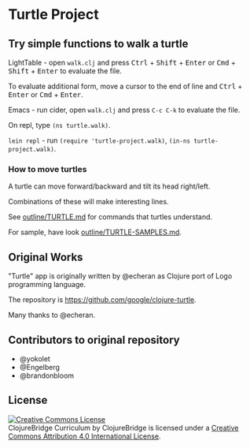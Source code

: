 # Turtle Project

## Try simple functions to walk a turtle

LightTable - open `walk.clj` and press
<kbd>Ctrl</kbd> + <kbd>Shift</kbd> + <kbd>Enter</kbd> or
<kbd>Cmd</kbd> + <kbd>Shift</kbd> + <kbd>Enter</kbd> to evaluate the
file.

To evaluate additional form, move a cursor to the end of line and
<kbd>Ctrl</kbd> + <kbd>Enter</kbd> or
<kbd>Cmd</kbd> + <kbd>Enter</kbd>.

Emacs - run cider, open `walk.clj` and press `C-c C-k` to evaluate the file. 

On repl, type `(ns turtle.walk)`.

`lein repl` - run `(require 'turtle-project.walk)`, `(in-ns turtle-project.walk)`.

### How to move turtles

A turtle can move forward/backward and tilt its head right/left.

Combinations of these will make interesting lines.

See [outline/TURTLE.md](outline/TURTLE.md) for commands that turtles understand.

For sample, have look [outline/TURTLE-SAMPLES.md](outline/TURTLE-SAMPLES.md).

## Original Works

"Turtle" app is originally written by @echeran as Clojure port of Logo programming language.

The repository is <https://github.com/google/clojure-turtle>.

Many thanks to @echeran.

## Contributors to original repository

- @yokolet
- @Engelberg
- @brandonbloom


License
-------
<a rel="license"
href="http://creativecommons.org/licenses/by/4.0/deed.en_US"><img
alt="Creative Commons License" style="border-width:0"
src="http://i.creativecommons.org/l/by/4.0/88x31.png" /></a><br
/><span xmlns:dct="http://purl.org/dc/terms/"
href="http://purl.org/dc/dcmitype/Text" property="dct:title"
rel="dct:type">ClojureBridge Curriculum</span> by <span
xmlns:cc="http://creativecommons.org/ns#"
property="cc:attributionName">ClojureBridge</span> is licensed under a
<a rel="license"
href="http://creativecommons.org/licenses/by/4.0/deed.en_US">Creative
Commons Attribution 4.0 International License</a>.
